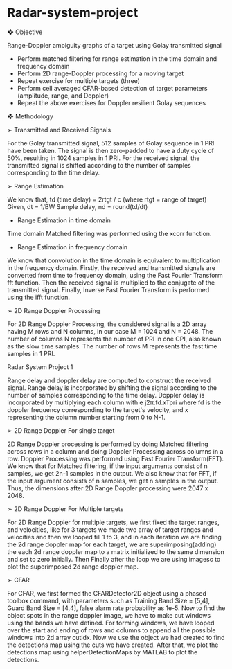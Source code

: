 # Radar-system-project
❖ Objective

Range-Doppler ambiguity graphs of a target using Golay transmitted signal
- Perform matched filtering for range estimation in the time domain and frequency
domain
- Perform 2D range-Doppler processing for a moving target
- Repeat exercise for multiple targets (three)
- Perform cell averaged CFAR-based detection of target parameters (amplitude,
range, and Doppler)
- Repeat the above exercises for Doppler resilient Golay sequences

❖ Methodology

➢ Transmitted and Received Signals

For the Golay transmitted signal, 512 samples of Golay sequence in 1 PRI have
been taken. The signal is then zero-padded to have a duty cycle of 50%, resulting
in 1024 samples in 1 PRI. For the received signal, the transmitted signal is shifted
according to the number of samples corresponding to the time delay.

➢ Range Estimation

We know that, td (time delay) = 2rtgt / c (where rtgt = range of target)
Given, dt = 1/BW
Sample delay, nd = round(td/dt)

- Range Estimation in time domain

Time domain Matched filtering was performed using the xcorr function.

- Range Estimation in frequency domain

We know that convolution in the time domain is equivalent to multiplication in the
frequency domain. Firstly, the received and transmitted signals are converted from
time to frequency domain, using the Fast Fourier Transform fft function. Then the
received signal is multiplied to the conjugate of the transmitted signal. Finally,
Inverse Fast Fourier Transform is performed using the ifft function.

➢ 2D Range Doppler Processing

For 2D Range Doppler Processing, the considered signal is a 2D array having M
rows and N columns, in our case M = 1024 and N = 2048. The number of columns
N represents the number of PRI in one CPI, also known as the slow time samples.
The number of rows M represents the fast time samples in 1 PRI.

Radar System Project 1

Range delay and doppler delay are computed to construct the received signal.
Range delay is incorporated by shifting the signal according to the number of
samples corresponding to the time delay. Doppler delay is incorporated by
multiplying each column with e
j2π.fd.xTpri where fd is the doppler frequency
corresponding to the target's velocity, and x representing the column number
starting from 0 to N-1.

➢ 2D Range Doppler For single target

2D Range Doppler processing is performed by doing Matched filtering across
rows in a column and doing Doppler Processing across columns in a row. Doppler
Processing was performed using Fast Fourier Transform(FFT). We know that for
Matched filtering, if the input arguments consist of n samples, we get 2n-1 samples
in the output. We also know that for FFT, if the input argument consists of n
samples, we get n samples in the output. Thus, the dimensions after 2D Range
Doppler processing were 2047 x 2048.

➢ 2D Range Doppler For Multiple targets

For 2D Range Doppler for multiple targets, we first fixed the target ranges, and
velocities, like for 3 targets we made two array of target ranges and velocities and
then we looped till 1 to 3, and in each iteration we are finding the 2d range
doppler map for each target, we are superimposing(adding) the each 2d range
doppler map to a matrix initialized to the same dimension and set to zero initially.
Then Finally after the loop we are using imagesc to plot the superimposed 2d
range doppler map.

➢ CFAR

For CFAR, we first formed the CFARDetector2D object using a phased toolbox
command, with parameters such as Training Band Size = [5,4], Guard Band Size =
[4,4], false alarm rate probability as 1e-5. Now to find the object spots in the range
doppler image, we have to make cut windows using the bands we have defined.
For forming windows, we have looped over the start and ending of rows and
columns to append all the possible windows into 2d array cutidx. Now we use the
object we had created to find the detections map using the cuts we have created.
After that, we plot the detections map using helperDetectionMaps by MATLAB to
plot the detections.
